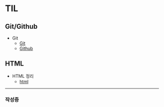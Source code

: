 # TIL

## Git/Github
- Git
  - [Git](Git/Git.md)
  - [Github](Git/Github.md)

## HTML
- HTML 정리
  - [html](/HTML/html.md)

---
### 작성중
